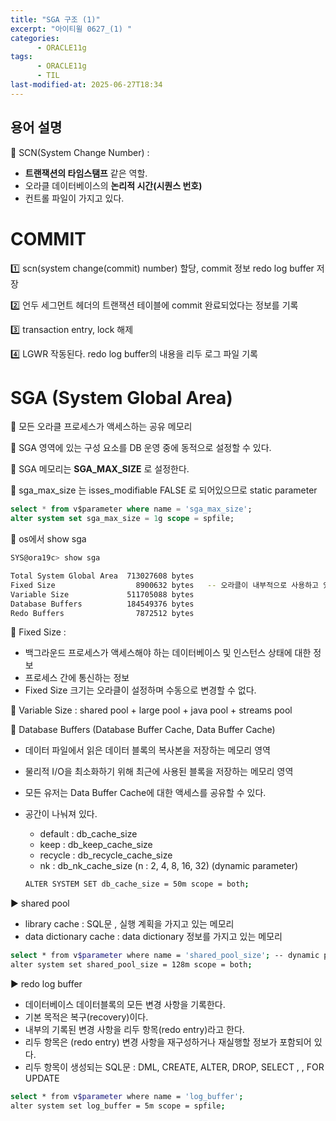 ```yaml
---
title: "SGA 구조 (1)"
excerpt: "아이티윌 0627_(1) "
categories:
      - ORACLE11g
tags:
      - ORACLE11g
      - TIL
last-modified-at: 2025-06-27T18:34
---
```


## 용어 설명

📌 SCN(System Change Number) :  

- **트랜잭션의 타임스탬프** 같은 역할.
- 오라클 데이터베이스의 **논리적 시간(시퀀스 번호)**
- 컨트롤 파일이 가지고 있다.

# COMMIT

1️⃣ scn(system change(commit) number) 할당, commit 정보 redo log buffer 저장

2️⃣ 언두 세그먼트 헤더의 트랜잭션 테이블에 commit 완료되었다는 정보를 기록

3️⃣ transaction entry, lock 해제

4️⃣ LGWR 작동된다. redo log buffer의 내용을 리두 로그 파일 기록

# SGA (System Global Area)

🌳 모든 오라클 프로세스가 액세스하는 공유 메모리

🌳 SGA 영역에 있는 구성 요소를 DB 운영 중에 동적으로 설정할 수 있다.

🌳 SGA 메모리는 **SGA_MAX_SIZE** 로 설정한다. 

📍 sga_max_size 는 isses_modifiable FALSE 로 되어있으므로 static parameter

```sql
select * from v$parameter where name = 'sga_max_size';    
alter system set sga_max_size = 1g scope = spfile;
```

🌳 os에서 show sga

```bash
SYS@ora19c> show sga

Total System Global Area  713027608 bytes
Fixed Size                  8900632 bytes   -- 오라클이 내부적으로 사용하고 있는 공간 
Variable Size             511705088 bytes
Database Buffers          184549376 bytes
Redo Buffers                7872512 bytes

```

📍 Fixed Size :

- 백그라운드 프로세스가 액세스해야 하는 데이터베이스 및 인스턴스 상태에 대한 정보
- 프로세스 간에 통신하는 정보
- Fixed Size 크기는 오라클이 설정하며 수동으로 변경할 수 없다.

📍 Variable Size : shared pool + large pool + java pool + streams pool

📍 Database Buffers  (Database Buffer Cache,  Data Buffer Cache)

- 데이터 파일에서 읽은 데이터 블록의 복사본을 저장하는 메모리 영역
- 물리적 I/O을 최소화하기 위해 최근에 사용된 블록을 저장하는 메모리 영역
- 모든 유저는 Data Buffer Cache에 대한 액세스를 공유할 수 있다.
- 공간이 나눠져 있다.
    - default : db_cache_size
    - keep : db_keep_cache_size
    - recycle : db_recycle_cache_size
    - nk : db_nk_cache_size (n : 2, 4, 8, 16, 32) (dynamic parameter)
    
    ```bash
    ALTER SYSTEM SET db_cache_size = 50m scope = both; 
    ```
    

▶️ shared pool

- library cache : SQL문 , 실행 계획을 가지고 있는 메모리
- data dictionary cache : data dictionary 정보를 가지고 있는 메모리

```bash
select * from v$parameter where name = 'shared_pool_size'; -- dynamic parameter
alter system set shared_pool_size = 128m scope = both;
```

▶️ redo log buffer

- 데이터베이스 데이터블록의 모든 변경 사항을 기록한다.
- 기본 목적은 복구(recovery)이다.
- 내부의 기록된 변경 사항을 리두 항목(redo entry)라고 한다.
- 리두 항목은 (redo entry) 변경 사항을 재구성하거나 재실행할 정보가 포함되어 있다.
- 리두 항목이 생성되는 SQL문 : DML, CREATE, ALTER, DROP, SELECT , , FOR UPDATE

```bash
select * from v$parameter where name = 'log_buffer';
alter system set log_buffer = 5m scope = spfile;
```